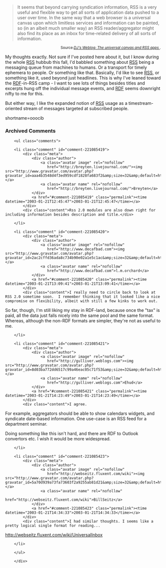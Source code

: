 <blockquote cite="http://www.pipetree.com/qmacro/2003/01/21#ucapi">It seems that beyond carrying syndication information, RSS is a very useful and flexible way to get all sorts of application data pushed to a user over time. In the same way that a web browser is a universal canvas upon which limitless services and information can be painted, so (in an  albeit much smaller way) an RSS reader/aggregator might also find its  place as an inbox for time-related delivery of all sorts of information. </blockquote><div class="credit" align="right"><small>Source:<cite><a href="http://www.pipetree.com/qmacro/2003/01/21#ucapi">DJ's Weblog: The universal canvas and RSS apps </a></cite>.</small></div>
<p>My thoughts exactly.  Not sure if I've posted here about it, but I know during the whole <a href="http://www.decafbad.com/twiki/bin/view/Main/RSS">RSS</a> hubbub this fall, I'd babbled something about <a href="http://www.decafbad.com/twiki/bin/view/Main/RSS">RSS</a> being a messaging queue from machines to humans.  Or a transport for timely ephemera to people.  Or something like that.  Basically, I'd like to see <a href="http://www.decafbad.com/twiki/bin/view/Main/RSS">RSS</a>, or something like it, used beyond just headlines.  This is why I've leaned toward the <a href="http://www.decafbad.com/twiki/bin/view/Main/RDF">RDF</a>-in-RSS camp - I want to see lots of things besides titles and excerpts hung off the individual message events, and <a href="http://www.decafbad.com/twiki/bin/view/Main/RDF">RDF</a> seems downright nifty to me for this.</p>
<p>But either way, I like the expanded notion of <a href="http://www.decafbad.com/twiki/bin/view/Main/RSS">RSS</a> usage as a timestream-oriented stream of messages targeted at subscribed people.</p>
<!--more-->
shortname=ooocib

<div id="comments" class="comments archived-comments">
            <h3>Archived Comments</h3>
            
        <ul class="comments">
            
        <li class="comment" id="comment-221085419">
            <div class="meta">
                <div class="author">
                    <a class="avatar image" rel="nofollow" 
                       href="http://breyten.livejournal.com/"><img src="http://www.gravatar.com/avatar.php?gravatar_id=aaa4b3548d4f3ed959cdf1828fa683f2&amp;size=32&amp;default=http://mediacdn.disqus.com/1320279820/images/noavatar32.png"/></a>
                    <a class="avatar name" rel="nofollow" 
                       href="http://breyten.livejournal.com/">Breyten</a>
                </div>
                <a href="#comment-221085419" class="permalink"><time datetime="2003-01-21T12:45:47">2003-01-21T12:45:47</time></a>
            </div>
            <div class="content">Rss 2.0 modules are also down right for including information besides description and title.</div>
            
        </li>
    
        <li class="comment" id="comment-221085420">
            <div class="meta">
                <div class="author">
                    <a class="avatar image" rel="nofollow" 
                       href="http://www.decafbad.com"><img src="http://www.gravatar.com/avatar.php?gravatar_id=2ac2cffd36ada8c734b90e02a1e5c1ac&amp;size=32&amp;default=http://mediacdn.disqus.com/1320279820/images/noavatar32.png"/></a>
                    <a class="avatar name" rel="nofollow" 
                       href="http://www.decafbad.com">l.m.orchard</a>
                </div>
                <a href="#comment-221085420" class="permalink"><time datetime="2003-01-21T13:09:41">2003-01-21T13:09:41</time></a>
            </div>
            <div class="content">I really need to circle back to look at RSS 2.0 sometime soon.  I remember thinking that it looked like a nice compromise on flexibility, albeit with still a few kinks to work out.

So far, though, I'm still liking my stay in RDF-land, because once the "tax" is paid, all the data just falls nicely into the same pool and the same format.  Whereas, although the non-RDF formats are simpler, they're not as useful to me.</div>
            
        </li>
    
        <li class="comment" id="comment-221085421">
            <div class="meta">
                <div class="author">
                    <a class="avatar image" rel="nofollow" 
                       href="http://gulliver.weblogs.com"><img src="http://www.gravatar.com/avatar.php?gravatar_id=8d03ba772dd6517c99a46eac05c71f53&amp;size=32&amp;default=http://mediacdn.disqus.com/1320279820/images/noavatar32.png"/></a>
                    <a class="avatar name" rel="nofollow" 
                       href="http://gulliver.weblogs.com">Ehud</a>
                </div>
                <a href="#comment-221085421" class="permalink"><time datetime="2003-01-21T14:23:49">2003-01-21T14:23:49</time></a>
            </div>
            <div class="content">I agree. 
For example, aggregators should be able to show calendars widgets, and syndicate date-based information. One use-case is an RSS feed for a department seminar.

Doing something like this isn't hard, and there are RDF to Outlook convertors etc. 
I wish it would be more widespread.</div>
            
        </li>
    
        <li class="comment" id="comment-221085423">
            <div class="meta">
                <div class="author">
                    <a class="avatar image" rel="nofollow" 
                       href="http://webseitz.fluxent.com/wiki"><img src="http://www.gravatar.com/avatar.php?gravatar_id=5a70d939a73fa73603f2a9255ab81d21&amp;size=32&amp;default=http://mediacdn.disqus.com/1320279820/images/noavatar32.png"/></a>
                    <a class="avatar name" rel="nofollow" 
                       href="http://webseitz.fluxent.com/wiki">BillSeitz</a>
                </div>
                <a href="#comment-221085423" class="permalink"><time datetime="2003-01-21T14:34:33">2003-01-21T14:34:33</time></a>
            </div>
            <div class="content">I had similar thoughts. I seems like a pretty logical single format for reading...

http://webseitz.fluxent.com/wiki/UniversalInbox</div>
            
        </li>
    
        </ul>
    
        </div>
    